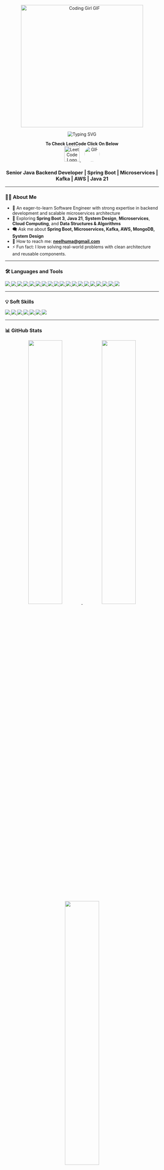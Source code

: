 <!-- LeetCode Block (p1) -->
<p align="center">
  <a href="https://www.linkedin.com/in/neelu-sahai-6367681b/" target="_blank">
    <img src="https://media.giphy.com/media/L1R1tvI9svkIWwpVYr/giphy.gif" width="400" alt="Coding Girl GIF" />
  </a>
</p>

<p align="center">
  <img src="https://readme-typing-svg.demolab.com?font=Source+Code+Pro&weight=700&size=30&duration=3500&pause=1000&color=800080&center=true&vCenter=true&width=600&lines=Hi+%F0%9F%91%8B%2C+I'm+Neelu+Sahai" alt="Typing SVG" />
</p>

<p align="center">
  <strong>To Check LeetCode Click On Below</strong><br>
  <a href="https://leetcode.com/u/neelhuma/" target="_blank">
    <img src="https://upload.wikimedia.org/wikipedia/commons/1/19/LeetCode_logo_black.png" height="50" alt="LeetCode Logo" />
  </a>
  &nbsp;&nbsp;
  <a href="https://leetcode.com/u/neelhuma/" target="_blank">
    <img src="https://media.giphy.com/media/xThuWd5Go1F2qDsg1O/giphy.gif" height="50" style="border-radius: 50%;" alt="GIF" />
  </a>
</p>


<h3 align="center">Senior Java Backend Developer | Spring Boot | Microservices | Kafka | AWS | Java 21</h3>

---

### 🧑‍💻 About Me

- 🚀 An eager-to-learn Software Engineer with strong expertise in backend development and scalable microservices architecture  
- 🌱 Exploring **Spring Boot 3**, **Java 21**, **System Design**, **Microservices**, **Cloud Computing**, and **Data Structures & Algorithms**  
- 🗨️ Ask me about **Spring Boot, Microservices, Kafka, AWS, MongoDB, System Design**  
- 📧 How to reach me: **neelhuma@gmail.com**  
- ⚡ Fun fact: I love solving real-world problems with clean architecture and reusable components.


---

### 🛠️ Languages and Tools

<p align="left">
  <a href="https://www.oracle.com/java/technologies/javase-downloads.html" target="_blank">
    <img src="https://img.shields.io/badge/Java-17%2F21-007396?style=for-the-badge&logo=java&logoColor=white" />
  </a>
  <a href="https://spring.io/projects/spring-boot" target="_blank">
    <img src="https://img.shields.io/badge/SpringBoot-6DB33F?style=for-the-badge&logo=springboot&logoColor=white" />
  </a>
  <a href="https://kafka.apache.org/" target="_blank">
    <img src="https://img.shields.io/badge/Kafka-231F20?style=for-the-badge&logo=apachekafka&logoColor=white" />
  </a>
  <a href="https://aws.amazon.com/" target="_blank">
    <img src="https://img.shields.io/badge/AWS-232F3E?style=for-the-badge&logo=amazonaws&logoColor=white" />
  </a>
  <a href="https://www.mongodb.com/" target="_blank">
    <img src="https://img.shields.io/badge/MongoDB-47A248?style=for-the-badge&logo=mongodb&logoColor=white" />
  </a>
  <a href="https://redis.io/" target="_blank">
    <img src="https://img.shields.io/badge/Redis-DC382D?style=for-the-badge&logo=redis&logoColor=white" />
  </a>
  <a href="https://www.mysql.com/" target="_blank">
    <img src="https://img.shields.io/badge/MySQL-00758F?style=for-the-badge&logo=mysql&logoColor=white" />
  </a>
  <a href="https://www.rabbitmq.com/" target="_blank">
    <img src="https://img.shields.io/badge/RabbitMQ-FF6600?style=for-the-badge&logo=rabbitmq&logoColor=white" />
  </a>
  <a href="https://www.docker.com/" target="_blank">
    <img src="https://img.shields.io/badge/Docker-2496ED?style=for-the-badge&logo=docker&logoColor=white" />
  </a>
  <a href="https://kubernetes.io/" target="_blank">
    <img src="https://img.shields.io/badge/Kubernetes-326CE5?style=for-the-badge&logo=kubernetes&logoColor=white" />
  </a>
  <a href="https://git-scm.com/" target="_blank">
    <img src="https://img.shields.io/badge/Git-F05032?style=for-the-badge&logo=git&logoColor=white" />
  </a>
  <a href="https://maven.apache.org/" target="_blank">
    <img src="https://img.shields.io/badge/Maven-C71A36?style=for-the-badge&logo=apachemaven&logoColor=white" />
  </a>
  <a href="https://www.jenkins.io/" target="_blank">
    <img src="https://img.shields.io/badge/Jenkins-D24939?style=for-the-badge&logo=jenkins&logoColor=white" />
  </a>
  <a href="https://restfulapi.net/" target="_blank">
    <img src="https://img.shields.io/badge/REST_API-00599C?style=for-the-badge&logo=rest&logoColor=white" />
  </a>
  <a href="https://www.baeldung.com/java-multithreading-concurrency" target="_blank">
    <img src="https://img.shields.io/badge/Multithreading-00618A?style=for-the-badge" />
  </a>
  <a href="https://www.geeksforgeeks.org/concurrency-in-java/" target="_blank">
    <img src="https://img.shields.io/badge/Concurrency-6E6E6E?style=for-the-badge" />
  </a>
  <a href="https://microservices.io/" target="_blank">
    <img src="https://img.shields.io/badge/Microservices-FF9800?style=for-the-badge" />
  </a>
  <a href="https://github.com/donnemartin/system-design-primer" target="_blank">
    <img src="https://img.shields.io/badge/System%20Design-4CAF50?style=for-the-badge" />
  </a>
  <a href="https://www.geeksforgeeks.org/data-structures/" target="_blank">
    <img src="https://img.shields.io/badge/Data%20Structures%20&%20Algorithms-2196F3?style=for-the-badge" />
  </a>
</p>


---

### 💡 Soft Skills

<p align="left">
  <a href="https://en.wikipedia.org/wiki/Communication" target="_blank">
    <img src="https://img.shields.io/badge/Communication-4B0082?style=for-the-badge&logoColor=white" />
  </a>
  <a href="https://en.wikipedia.org/wiki/Collaboration" target="_blank">
    <img src="https://img.shields.io/badge/Collaboration-800080?style=for-the-badge&logoColor=white" />
  </a>
  <a href="https://en.wikipedia.org/wiki/Problem_solving" target="_blank">
    <img src="https://img.shields.io/badge/Problem%20Solving-9932CC?style=for-the-badge&logoColor=white" />
  </a>
  <a href="https://en.wikipedia.org/wiki/Time_management" target="_blank">
    <img src="https://img.shields.io/badge/Time%20Management-BA55D3?style=for-the-badge&logoColor=white" />
  </a>
  <a href="https://en.wikipedia.org/wiki/Leadership" target="_blank">
    <img src="https://img.shields.io/badge/Leadership-8A2BE2?style=for-the-badge&logoColor=white" />
  </a>
  <a href="https://en.wikipedia.org/wiki/Adaptability" target="_blank">
    <img src="https://img.shields.io/badge/Adaptability-DDA0DD?style=for-the-badge&logoColor=black" />
  </a>
  <a href="https://en.wikipedia.org/wiki/Critical_thinking" target="_blank">
    <img src="https://img.shields.io/badge/Critical%20Thinking-DA70D6?style=for-the-badge&logoColor=black" />
  </a>
</p>


---

### 📊 GitHub Stats

<p align="center">
  <a href="https://github.com/temptation4">
    <img src="https://github-readme-stats.vercel.app/api?username=temptation4&show_icons=true&theme=tokyonight&include_all_commits=true&count_private=true&cache_seconds=1800" width="47%" />
  </a>
  <a href="https://github.com/temptation4">
    <img src="https://github-readme-streak-stats.herokuapp.com?user=temptation4&theme=tokyonight&date_format=M%20j%5B%2C%20Y%5D" width="47%" />
  </a>
  <a href="https://github.com/temptation4">
    <img src="https://github-readme-stats.vercel.app/api/top-langs/?username=temptation4&layout=compact&theme=tokyonight&cache_seconds=1800" width="47%" />
  </a>
</p>


---

### 🔗 Connect With Me

<p align="left">
  <a href="https://www.linkedin.com/in/neelu-sahai-6367681b/" target="_blank">
    <img src="https://img.shields.io/badge/LinkedIn-blue?style=for-the-badge&logo=linkedin&logoColor=white" />
  </a>
  <a href="mailto:neelhuma@gmail.com" target="_blank">
    <img src="https://img.shields.io/badge/Gmail-D14836?style=for-the-badge&logo=gmail&logoColor=white" />
  </a>
  <a href="https://leetcode.com/u/neelhuma/" target="_blank">
    <img src="https://img.shields.io/badge/LeetCode-FFA116?style=for-the-badge&logo=leetcode&logoColor=black" />
  </a>
</p>
